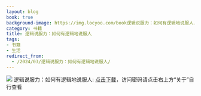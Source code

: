 ```yaml
---
layout: blog
book: true
background-image: https://img.locyoo.com/book逻辑说服力：如何有逻辑地说服人.jpg
category: 书籍
title: 逻辑说服力：如何有逻辑地说服人
tags:
- 书籍
- 生活
redirect_from:
  - /2024/03/逻辑说服力：如何有逻辑地说服人/
---
```

![](https://img.locyoo.com/book逻辑说服力：如何有逻辑地说服人.jpg)
逻辑说服力：如何有逻辑地说服人: <a name = "ref1" href="https://url18.ctfile.com/f/50983618-1269466234-a1a719?p=3619">点击下载</a>，访问密码请点击右上方“关于”自行查看